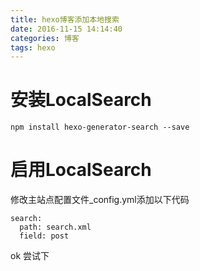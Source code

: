 ```yaml
---
title: hexo博客添加本地搜索
date: 2016-11-15 14:14:40
categories: 博客
tags: hexo
---
```

# 安装LocalSearch
```
npm install hexo-generator-search --save
```

# 启用LocalSearch
修改主站点配置文件_config.yml添加以下代码
```
search:
  path: search.xml
  field: post
```
ok 尝试下

<!--more-->

